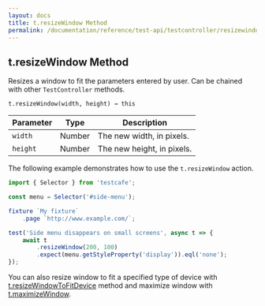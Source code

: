 ```yaml
---
layout: docs
title: t.resizeWindow Method
permalink: /documentation/reference/test-api/testcontroller/resizewindow.html
---
```

## t.resizeWindow Method

Resizes a window to fit the parameters entered by user. Can be chained with other `TestController` methods.

```text
t.resizeWindow(width, height) → this
```

Parameter  | Type    | Description
---------- | ------- | --------------------------
`width`    | Number  | The new width, in pixels.
`height`   | Number  | The new height, in pixels.

The following example demonstrates how to use the `t.resizeWindow` action.

```js
import { Selector } from 'testcafe';

const menu = Selector('#side-menu');

fixture `My fixture`
    .page `http://www.example.com/`;

test('Side menu disappears on small screens', async t => {
    await t
        .resizeWindow(200, 100)
        .expect(menu.getStyleProperty('display')).eql('none');
});
```

You can also resize window to fit a specified type of device with [t.resizeWindowToFitDevice](resizewindowtofitdevice.md) method and maximize window with [t.maximizeWindow](maximizewindow.md).
